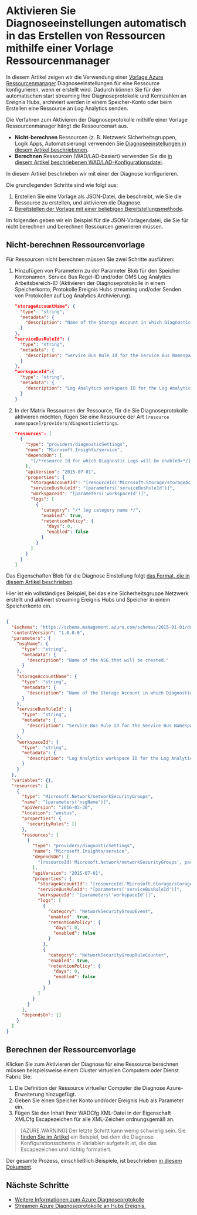 <properties
    pageTitle="Automatisch aktivieren mithilfe einer Vorlage Ressourcenmanager Diagnoseeinstellungen | Microsoft Azure"
    description="Erfahren Sie, wie Sie mithilfe einer Vorlage Ressourcenmanager diagnoseeinstellungen erstellen, mit denen Sie Ihre Diagnoseprotokolle an Ereignis Hubs übertragen oder in einem Speicherkonto zu speichern."
    authors="johnkemnetz"
    manager="rboucher"
    editor=""
    services="monitoring-and-diagnostics"
    documentationCenter="monitoring-and-diagnostics"/>

<tags
    ms.service="monitoring-and-diagnostics"
    ms.workload="na"
    ms.tgt_pltfrm="na"
    ms.devlang="na"
    ms.topic="article"
    ms.date="09/26/2016"
    ms.author="johnkem"/>

# <a name="automatically-enable-diagnostic-settings-at-resource-creation-using-a-resource-manager-template"></a>Aktivieren Sie Diagnoseeinstellungen automatisch in das Erstellen von Ressourcen mithilfe einer Vorlage Ressourcenmanager
In diesem Artikel zeigen wir die Verwendung einer [Vorlage Azure Ressourcenmanager](../resource-group-authoring-templates.md) Diagnoseeinstellungen für eine Ressource konfigurieren, wenn er erstellt wird. Dadurch können Sie für den automatischen start streaming Ihre Diagnoseprotokolle und Kennzahlen an Ereignis Hubs, archiviert werden in einem Speicher-Konto oder beim Erstellen eine Ressource an Log Analytics senden.

Die Verfahren zum Aktivieren der Diagnoseprotokolle mithilfe einer Vorlage Ressourcenmanager hängt die Ressourcenart aus.

- **Nicht-berechnen** Ressourcen (z. B. Netzwerk Sicherheitsgruppen, Logik Apps, Automatisierung) verwenden Sie [Diagnoseeinstellungen in diesem Artikel beschriebenen](./monitoring-overview-of-diagnostic-logs.md#diagnostic-settings).
- **Berechnen** Ressourcen (WAD/LAD-basiert) verwenden Sie die [in diesem Artikel beschriebenen WAD/LAD-Konfigurationsdatei](../vs-azure-tools-diagnostics-for-cloud-services-and-virtual-machines.md).

In diesem Artikel beschrieben wir mit einer der Diagnose konfigurieren.

Die grundlegenden Schritte sind wie folgt aus:

1. Erstellen Sie eine Vorlage als JSON-Datei, die beschreibt, wie Sie die Ressource zu erstellen, und aktivieren die Diagnose.
2. [Bereitstellen der Vorlage mit einer beliebigen Bereitstellungsmethode](../resource-group-template-deploy.md).

Im folgenden geben wir ein Beispiel für die JSON-Vorlagendatei, die Sie für nicht berechnen und berechnen Ressourcen generieren müssen.

## <a name="non-compute-resource-template"></a>Nicht-berechnen Ressourcenvorlage
Für Ressourcen nicht berechnen müssen Sie zwei Schritte ausführen:

1. Hinzufügen von Parametern zu der Parameter Blob für den Speicher Kontonamen, Service Bus Regel-ID und/oder OMS Log Analytics Arbeitsbereich-ID (Aktivieren der Diagnoseprotokolle in einem Speicherkonto, Protokolle Ereignis Hubs streaming und/oder Senden von Protokollen auf Log Analytics Archivierung).

    ```json
    "storageAccountName": {
      "type": "string",
      "metadata": {
        "description": "Name of the Storage Account in which Diagnostic Logs should be saved."
      }
    },
    "serviceBusRuleId": {
      "type": "string",
      "metadata": {
        "description": "Service Bus Rule Id for the Service Bus Namespace in which the Event Hub should be created or streamed to."
      }
    },
    "workspaceId":{
      "type": "string",
      "metadata": {
        "description": "Log Analytics workspace ID for the Log Analytics workspace to which logs will be sent."
      }
    }
    ```
2. In der Matrix Ressourcen der Ressource, für die Sie Diagnoseprotokolle aktivieren möchten, fügen Sie eine Ressource der Art `[resource namespace]/providers/diagnosticSettings`.

    ```json
    "resources": [
      {
        "type": "providers/diagnosticSettings",
        "name": "Microsoft.Insights/service",
        "dependsOn": [
          "[/*resource Id for which Diagnostic Logs will be enabled>*/]"
        ],
        "apiVersion": "2015-07-01",
        "properties": {
          "storageAccountId": "[resourceId('Microsoft.Storage/storageAccounts', parameters('storageAccountName'))]",
          "serviceBusRuleId": "[parameters('serviceBusRuleId')]",
          "workspaceId": "[parameters('workspaceId')]",
          "logs": [ 
            {
              "category": "/* log category name */",
              "enabled": true,
              "retentionPolicy": {
                "days": 0,
                "enabled": false
              }
            }
          ]
        }
      }
    ]
    ```

Das Eigenschaften Blob für die Diagnose Einstellung folgt [das Format, die in diesem Artikel beschrieben](https://msdn.microsoft.com/library/azure/dn931931.aspx).

Hier ist ein vollständiges Beispiel, bei das eine Sicherheitsgruppe Netzwerk erstellt und aktiviert streaming Ereignis Hubs und Speicher in einem Speicherkonto ein.

```json

{
  "$schema": "https://schema.management.azure.com/schemas/2015-01-01/deploymentTemplate.json#",
  "contentVersion": "1.0.0.0",
  "parameters": {
    "nsgName": {
      "type": "string",
      "metadata": {
        "description": "Name of the NSG that will be created."
      }
    },
    "storageAccountName": {
      "type": "string",
      "metadata": {
        "description": "Name of the Storage Account in which Diagnostic Logs should be saved."
      }
    },
    "serviceBusRuleId": {
      "type": "string",
      "metadata": {
        "description": "Service Bus Rule Id for the Service Bus Namespace in which the Event Hub should be created or streamed to."
      }
    },
    "workspaceId": {
      "type": "string",
      "metadata": {
        "description": "Log Analytics workspace ID for the Log Analytics workspace to which logs will be sent."
      }
    }
  },
  "variables": {},
  "resources": [
    {
      "type": "Microsoft.Network/networkSecurityGroups",
      "name": "[parameters('nsgName')]",
      "apiVersion": "2016-03-30",
      "location": "westus",
      "properties": {
        "securityRules": []
      },
      "resources": [
        {
          "type": "providers/diagnosticSettings",
          "name": "Microsoft.Insights/service",
          "dependsOn": [
            "[resourceId('Microsoft.Network/networkSecurityGroups', parameters('nsgName'))]"
          ],
          "apiVersion": "2015-07-01",
          "properties": {
            "storageAccountId": "[resourceId('Microsoft.Storage/storageAccounts', parameters('storageAccountName'))]",
            "serviceBusRuleId": "[parameters('serviceBusRuleId')]",
            "workspaceId": "[parameters('workspaceId')]",
            "logs": [
              {
                "category": "NetworkSecurityGroupEvent",
                "enabled": true,
                "retentionPolicy": {
                  "days": 0,
                  "enabled": false
                }
              },
              {
                "category": "NetworkSecurityGroupRuleCounter",
                "enabled": true,
                "retentionPolicy": {
                  "days": 0,
                  "enabled": false
                }
              }
            ]
          }
        }
      ],
      "dependsOn": []
    }
  ]
}

```

## <a name="compute-resource-template"></a>Berechnen der Ressourcenvorlage
Klicken Sie zum Aktivieren der Diagnose für eine Ressource berechnen müssen beispielsweise einem Cluster virtuellen Computern oder Dienst Fabric Sie:

1. Die Definition der Ressource virtueller Computer die Diagnose Azure-Erweiterung hinzugefügt.
2. Geben Sie einen Speicher Konto und/oder Ereignis Hub als Parameter ein.
3. Fügen Sie den Inhalt Ihrer WADCfg XML-Datei in der Eigenschaft XMLCfg Escapezeichen für alle XML-Zeichen ordnungsgemäß an.

> [AZURE.WARNING] Der letzte Schritt kann wenig schwierig sein. Sie [finden Sie im Artikel](../virtual-machines/virtual-machines-windows-extensions-diagnostics-template.md#diagnostics-configuration-variables) ein Beispiel, bei dem die Diagnose Konfigurationsschema in Variablen aufgeteilt ist, die das Escapezeichen und richtig formatiert.

Der gesamte Prozess, einschließlich Beispiele, ist beschrieben [in diesem Dokument](../virtual-machines/virtual-machines-windows-extensions-diagnostics-template.md).


## <a name="next-steps"></a>Nächste Schritte
- [Weitere Informationen zum Azure Diagnoseprotokolle](./monitoring-overview-of-diagnostic-logs.md)
- [Streamen Azure Diagnoseprotokolle an Hubs Ereignis.](./monitoring-stream-diagnostic-logs-to-event-hubs.md)
